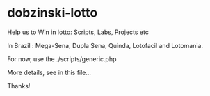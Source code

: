 # dobzinski-lotto
Help us to Win in lotto: Scripts, Labs, Projects etc

In Brazil : Mega-Sena, Dupla Sena, Quinda, Lotofacil and Lotomania.

For now, use the ./scripts/generic.php

More details, see in this file...

Thanks!
